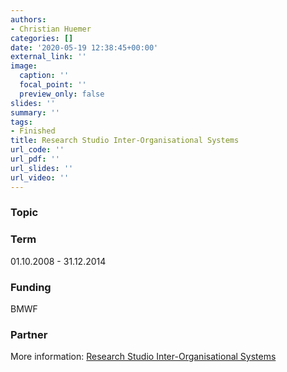 ```yaml
---
authors:
- Christian Huemer
categories: []
date: '2020-05-19 12:38:45+00:00'
external_link: ''
image:
  caption: ''
  focal_point: ''
  preview_only: false
slides: ''
summary: ''
tags:
- Finished
title: Research Studio Inter-Organisational Systems
url_code: ''
url_pdf: ''
url_slides: ''
url_video: ''
---
```


### Topic

### Term

01.10.2008 - 31.12.2014

### Funding

BMWF

### Partner

More information: [Research Studio Inter-Organisational Systems](http://ios.researchstudio.at)
